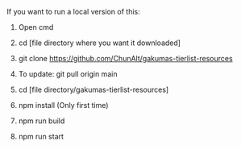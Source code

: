 If you want to run a local version of this:
1. Open cmd
2. cd [file directory where you want it downloaded]
3. git clone https://github.com/ChunAlt/gakumas-tierlist-resources
4. To update: git pull origin main
   
5. cd [file directory/gakumas-tierlist-resources]
6. npm install (Only first time)
7. npm run build
8. npm run start
